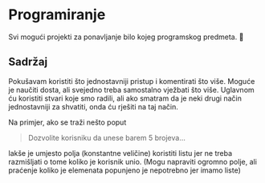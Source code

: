 # Programiranje

Svi mogući projekti za ponavljanje bilo kojeg programskog predmeta. :tada:

## Sadržaj

Pokušavam koristiti što jednostavniji pristup i komentirati što više. Moguće je naučiti dosta, ali svejedno treba samostalno vježbati što više. Uglavnom ću koristiti stvari koje smo radili, ali ako smatram da je neki drugi način jednostavniji za shvatiti, onda ću rješiti na taj način. 

Na primjer, ako se traži nešto poput

> Dozvolite korisniku da unese barem 5 brojeva...

lakše je umjesto polja (konstantne veličine) koristiti listu jer ne treba razmišljati o tome koliko je korisnik unio. (Mogu napraviti ogromno polje, ali praćenje koliko je elemenata popunjeno je nepotrebno jer imamo liste)